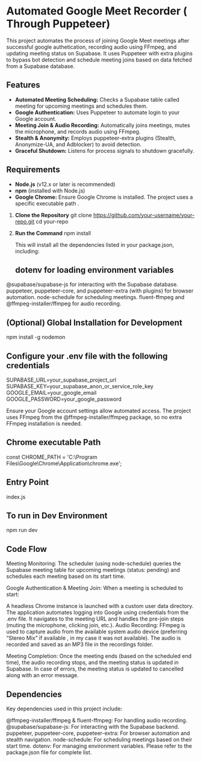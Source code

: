 # Automated Google Meet Recorder ( Through Puppeteer)

This project automates the process of joining Google Meet meetings after successful google authetication, recording audio using FFmpeg, and updating meeting status on Supabase. It uses Puppeteer with extra plugins to bypass bot detection and schedule meeting joins based on data fetched from a Supabase database.

## Features

- **Automated Meeting Scheduling:** Checks a Supabase table called meeting for upcoming meetings and schedules them.
- **Google Authentication:** Uses Puppeteer to automate login to your Google account.
- **Meeting Join & Audio Recording:** Automatically joins meetings, mutes the microphone, and records audio using FFmpeg.
- **Stealth & Anonymity:** Employs puppeteer-extra plugins (Stealth, Anonymize-UA, and Adblocker) to avoid detection.
- **Graceful Shutdown:** Listens for process signals to shutdown gracefully.

## Requirements

- **Node.js** (v12.x or later is recommended)
- **npm** (installed with Node.js)
- **Google Chrome:** Ensure Google Chrome is installed. The project uses a specific executable path .

1. **Clone the Repository**
   git clone https://github.com/your-username/your-repo.git
   cd your-repo
2. **Run the Command**
   npm install

   This will install all the dependencies listed in your package.json, including:

   ## dotenv for loading environment variables ##
  @supabase/supabase-js for interacting with the Supabase database.
  puppeteer, puppeteer-core, and puppeteer-extra (with plugins) for browser automation.
  node-schedule for scheduling meetings.
  fluent-ffmpeg and @ffmpeg-installer/ffmpeg for audio recording.
  
   ## (Optional) Global Installation for Development ##

  npm install -g nodemon

   ## Configure your .env file with the following credentials ##

  SUPABASE_URL=your_supabase_project_url
  SUPABASE_KEY=your_supabase_anon_or_service_role_key
  GOOGLE_EMAIL=your_google_email
  GOOGLE_PASSWORD=your_google_password

  Ensure your Google account settings allow automated access.
  The project uses FFmpeg from the @ffmpeg-installer/ffmpeg package, so no extra FFmpeg installation is needed.

   ## Chrome executable Path ##

  const CHROME_PATH = 'C:\\Program Files\\Google\\Chrome\\Application\\chrome.exe';

   ## Entry Point ##
  index.js

  ## To run in Dev Environment ##
  npm run dev

  ## Code Flow ##

  Meeting Monitoring:
  The scheduler (using node-schedule) queries the Supabase meeting table for upcoming meetings (status: pending) and schedules each meeting based on its start time.

  Google Authentication & Meeting Join:
  When a meeting is scheduled to start:

  A headless Chrome instance is launched with a custom user data directory.
  The application automates logging into Google using credentials from the .env file.
  It navigates to the meeting URL and handles the pre-join steps (muting the microphone, clicking join, etc.).
  Audio Recording:
  FFmpeg is used to capture audio from the available system audio device (preferring “Stereo Mix” if available , in my case it was not available). The audio is recorded and saved as an MP3 file in the recordings folder.

  Meeting Completion:
  Once the meeting ends (based on the scheduled end time), the audio recording stops, and the meeting status is updated in Supabase. In case of errors, the meeting status is updated to cancelled along with an error message.

  ## Dependencies ##
  Key dependencies used in this project include:

  @ffmpeg-installer/ffmpeg & fluent-ffmpeg: For handling audio recording.
  @supabase/supabase-js: For interacting with the Supabase backend.
  puppeteer, puppeteer-core, puppeteer-extra: For browser automation and stealth navigation.
  node-schedule: For scheduling meetings based on their start time.
  dotenv: For managing environment variables.
  Please refer to the package.json file for complete list.